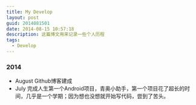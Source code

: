 ```yaml
---
title: My Develop
layout: post
guid: 2014081501
date: 2014-08-15 10:57:18
description: 这篇博文用来记录一些个人历程
tags:
  - Develop
---
```


### 2014
- August Github博客建成
- July 完成人生第一个Android项目，青奥小助手，第一个项目花了超长的时间，几乎是一个学期；因为想也没想就开始写代码，尝到了苦头。
